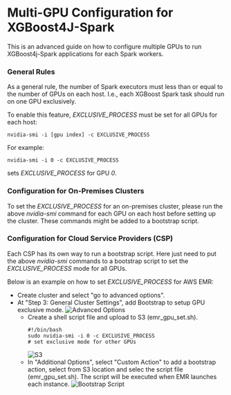
# Multi-GPU Configuration for XGBoost4J-Spark

This is an advanced guide on how to configure multiple GPUs to run XGBoost4j-Spark applications for each Spark workers.

### General Rules

As a general rule, the number of Spark executors must less than or equal to the number of GPUs on each host. I.e., each XGBoost Spark task should run on one GPU exclusively.

To enable this feature, *EXCLUSIVE_PROCESS* must be set for all GPUs for each host:

```
nvidia-smi -i [gpu index] -c EXCLUSIVE_PROCESS
```

For example:

```
nvidia-smi -i 0 -c EXCLUSIVE_PROCESS
```

sets *EXCLUSIVE_PROCESS* for GPU *0*.

### Configuration for On-Premises Clusters

To set the *EXCLUSIVE_PROCESS* for an on-premises cluster, please run the above *nvidia-smi* command for each GPU on each host before setting up the cluster. These commands might be added to a bootstrap script.

### Configuration for Cloud Service Providers (CSP)

Each CSP has its own way to run a bootstrap script. Here just need to put the above *nvidia-smi* commands to a bootstrap script to set the *EXCLUSIVE_PROCESS* mode for all GPUs.

Below is an example on how to set *EXCLUSIVE_PROCESS*  for AWS EMR:

- Create cluster and select  "go to advanced options".
- At  "Step 3:  General Cluster Settings", add Bootstrap to setup GPU exclusive mode.
  ![Advanced Options](pics/multi-gpu-advanced-options.png)
    - Create a shell script file and upload to S3  (emr_gpu_set.sh).
      ```
      #!/bin/bash
      sudo nvidia-smi -i 0 -c EXCLUSIVE_PROCESS
      # set exclusive mode for other GPUs
      ```
      ![S3](pics/multi-gpu-s3.png)
    - In "Additional Options", select "Custom Action" to add a bootstrap action, select from S3 location and selec the script file (emr_gpu_set.sh). The script will be executed when EMR launches each instance.
      ![Bootstrap Script](pics/multi-gpu-bootstrap.png)
